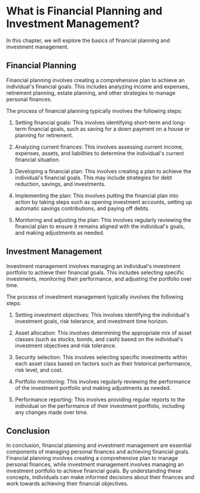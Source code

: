 What is Financial Planning and Investment Management?
============================================================================================================================

In this chapter, we will explore the basics of financial planning and investment management.

Financial Planning
------------------

Financial planning involves creating a comprehensive plan to achieve an individual's financial goals. This includes analyzing income and expenses, retirement planning, estate planning, and other strategies to manage personal finances.

The process of financial planning typically involves the following steps:

1. Setting financial goals: This involves identifying short-term and long-term financial goals, such as saving for a down payment on a house or planning for retirement.

2. Analyzing current finances: This involves assessing current income, expenses, assets, and liabilities to determine the individual's current financial situation.

3. Developing a financial plan: This involves creating a plan to achieve the individual's financial goals. This may include strategies for debt reduction, savings, and investments.

4. Implementing the plan: This involves putting the financial plan into action by taking steps such as opening investment accounts, setting up automatic savings contributions, and paying off debts.

5. Monitoring and adjusting the plan: This involves regularly reviewing the financial plan to ensure it remains aligned with the individual's goals, and making adjustments as needed.

Investment Management
---------------------

Investment management involves managing an individual's investment portfolio to achieve their financial goals. This includes selecting specific investments, monitoring their performance, and adjusting the portfolio over time.

The process of investment management typically involves the following steps:

1. Setting investment objectives: This involves identifying the individual's investment goals, risk tolerance, and investment time horizon.

2. Asset allocation: This involves determining the appropriate mix of asset classes (such as stocks, bonds, and cash) based on the individual's investment objectives and risk tolerance.

3. Security selection: This involves selecting specific investments within each asset class based on factors such as their historical performance, risk level, and cost.

4. Portfolio monitoring: This involves regularly reviewing the performance of the investment portfolio and making adjustments as needed.

5. Performance reporting: This involves providing regular reports to the individual on the performance of their investment portfolio, including any changes made over time.

Conclusion
----------

In conclusion, financial planning and investment management are essential components of managing personal finances and achieving financial goals. Financial planning involves creating a comprehensive plan to manage personal finances, while investment management involves managing an investment portfolio to achieve financial goals. By understanding these concepts, individuals can make informed decisions about their finances and work towards achieving their financial objectives.
